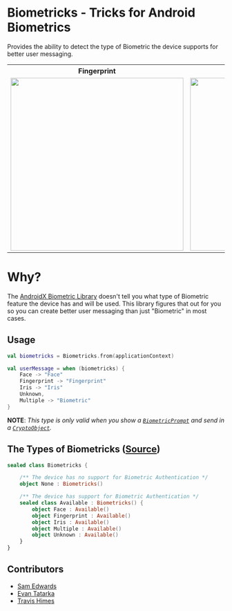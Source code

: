 # Biometricks - Tricks for Android Biometrics

Provides the ability to detect the type of Biometric the device supports for better user messaging.


<table>
<tr>
<th>Fingerprint</th>
<th>Face</th>
</tr>
<tr>
<td><img src="https://github.com/handstandsam/biometricks/raw/master/static/images/sample_fingerprint.gif" height="400"/></td>
<td><img src="https://github.com/handstandsam/biometricks/raw/master/static/images/sample_face.gif" height="400"/></td>
</tr>
</table>

# Why?
The [AndroidX Biometric Library](https://developer.android.com/jetpack/androidx/releases/biometric) doesn't tell you what type of Biometric feature the device has and will be used.  This library figures that out for you so you can create better user messaging than just "Biometric" in most cases.


## Usage
``` kotlin
val biometricks = Biometricks.from(applicationContext)

val userMessage = when (biometricks) {
    Face -> "Face"
    Fingerprint -> "Fingerprint"
    Iris -> "Iris"
    Unknown,
    Multiple -> "Biometric"
}
```

**NOTE**: *This type is only valid when you show a [`BiometricPrompt`](https://developer.android.com/reference/android/hardware/biometrics/BiometricPrompt) and send in a [`CryptoObject`](https://developer.android.com/reference/android/hardware/biometrics/BiometricPrompt.CryptoObject).*

## The Types of Biometricks ([Source](https://github.com/handstandsam/biometricks/blob/master/biometricks/src/main/java/com/handstandsam/biometricks/Biometricks.kt))
``` kotlin
sealed class Biometricks {

    /** The device has no support for Biometric Authentication */
    object None : Biometricks()

    /** The device has support for Biometric Authentication */
    sealed class Available : Biometricks() {
        object Face : Available()
        object Fingerprint : Available()
        object Iris : Available()
        object Multiple : Available()
        object Unknown : Available()
    }
}
```

## Contributors
* [Sam Edwards](https://github.com/handstandsam)
* [Evan Tatarka](https://github.com/evant)
* [Travis Himes](https://github.com/thimes)